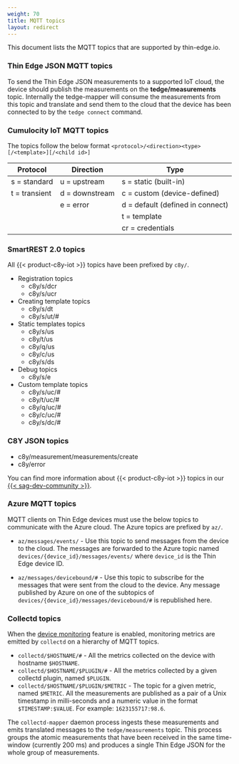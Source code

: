 ```yaml
---
weight: 70
title: MQTT topics
layout: redirect
---
```


This document lists the MQTT topics that are supported by thin-edge.io.

### Thin Edge JSON MQTT topics

To send the Thin Edge JSON measurements to a supported IoT cloud, the device should publish the measurements on the **tedge/measurements** topic.
Internally the tedge-mapper will consume the measurements from this topic and translate and send them to the cloud that the device has been connected to by the `tedge connect` command.

### Cumulocity IoT MQTT topics

The topics follow the below format
`<protocol>/<direction><type>[/<template>][/<child id>]`

| Protocol | Direction | Type |
|----------|-----------|-------|
| s = standard  | u = upstream | s =  static (built-in)
| t = transient | d = downstream |c = custom (device-defined)
|               |  e = error| d = default (defined in connect)
|               |           | t = template
|               |           | cr = credentials

### SmartREST 2.0 topics

All {{< product-c8y-iot >}} topics have been prefixed by `c8y/`.

* Registration topics
  * c8y/s/dcr
  * c8y/s/ucr
* Creating template topics
   * c8y/s/dt
   * c8y/s/ut/#
* Static templates topics
  * c8y/s/us
  * c8y/t/us
  * c8y/q/us
  * c8y/c/us
  * c8y/s/ds
* Debug topics
  * c8y/s/e
* Custom template topics
  * c8y/s/uc/#
  * c8y/t/uc/#
  * c8y/q/uc/#
  * c8y/c/uc/#
  * c8y/s/dc/#

### C8Y JSON topics

* c8y/measurement/measurements/create
* c8y/error

You can find more information about {{< product-c8y-iot >}} topics in our [{{< sag-dev-community >}}](https://tech.forums.softwareag.com/t/cumulocity-iot-tips-and-tricks-mqtt-cheat-sheet/237187).

### Azure MQTT topics

MQTT clients on Thin Edge devices must use the below topics to communicate with the Azure cloud.
The Azure topics are prefixed by `az/`.

 * `az/messages/events/` - Use this topic to send messages from the device to the cloud.
 The messages are forwarded to the Azure topic named `devices/{device_id}/messages/events/` where `device_id` is the Thin Edge device ID.

 * `az/messages/devicebound/#` - Use this topic to subscribe for the messages that were sent from the cloud to the device.
 Any message published by Azure on one of the subtopics of `devices/{device_id}/messages/devicebound/#` is republished here.


### Collectd topics

When the [device monitoring](/thin-edge/thin-edge-tutorials/#device-monitoring) feature is enabled, monitoring metrics are emitted by `collectd` on a hierarchy of MQTT topics.

* `collectd/$HOSTNAME/#` - All the metrics collected on the device with hostname `$HOSTNAME`.
* `collectd/$HOSTNAME/$PLUGIN/#` - All the metrics collected by a given collectd plugin, named `$PLUGIN`.
* `collectd/$HOSTNAME/$PLUGIN/$METRIC` - The topic for a given metric, named `$METRIC`. All the measurements are published as a pair of a Unix timestamp in milli-seconds and a numeric value in the format `$TIMESTAMP:$VALUE`. For example: `1623155717:98.6`.

The `collectd-mapper` daemon process ingests these measurements and emits translated messages to the `tedge/measurements` topic.
This process groups the atomic measurements that have been received in the same time-window (currently 200 ms) and produces a single Thin Edge JSON for the whole group of measurements.
